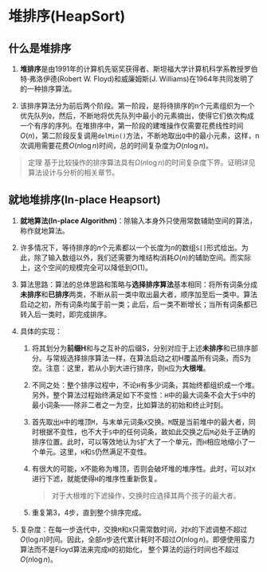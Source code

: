 # 堆排序(HeapSort)

## 什么是堆排序

1. **堆排序**是由1991年的计算机先驱奖获得者、斯坦福大学计算机科学系教授罗伯特·弗洛伊德(Robert W. Floyd)和威廉姆斯(J. Williams)在1964年共同发明了的一种排序算法。

2. 该排序算法分为前后两个阶段。第一阶段，是将待排序的n个元素组织为一个优先队列`Q`，然后，不断地将优先队列中最小的元素摘出，使得它们依次构成一个有序的序列。在堆排序中，第一阶段的建堆操作仅需要花费线性时间$O(n)$，第二阶段反复调用`delMin()`方法，不断地取出`Q`中的最小元素，这样，n次调用需要花费$O(n\log n)$时间，总的时间复杂度为$O(n\log n)$。

> 定理 基于比较操作的排序算法具有$\Omega(n\log n)$的时间复杂度下界。证明详见算法设计与分析的相关章节。

## 就地堆排序(In-place Heapsort)

1. **就地算法(In-place Algorithm)**：除输入本身外只使用常数辅助空间的算法，称作就地算法。

2. 许多情况下，等待排序的$n$个元素都以一个长度为$n$的数组`S[]`形式给出。为此，除了输入数组以外，我们还需要为堆结构消耗$O(n)$的辅助空间。而实际上，这个空间的规模完全可以降低到$O(1)$。

3. 算法思路：算法的总体思路和策略与**选择排序算法**基本相同：将所有词条分成**未排序**和**已排序**两类，不断从前一类中取出最大者，顺序加至后一类中。算法启动之初，所有词条均属于前一类；此后，后一类不断增长；当所有词条都已转入后一类时，即完成排序。

4. 具体的实现：

   1. 将其划分为**前缀H**和与之互补的后缀S，分别对应于上述**未排序**和已排序部分。与常规选择排序算法一样，在算法启动之初H覆盖所有词条，而S为空。注意：这里，若从小到大进行排序，则`H`应为**大根堆**。

   2. 不同之处：整个排序过程中，不论`H`有多少词条，其始终都组织成一个堆。另外，整个算法过程始终满足如下不变性：`H`中的最大词条不会大于`S`中的最小词条——除非二者之一为空，比如算法的初始和终止时刻。

   3. 首先取出`H`中的堆顶`M`，与末单元词条`X`交换。`M`既是当前堆中的最大者，同时根据不变性，也不大于`S`中的任何词条，故如此交换之后`M`必处于正确的排序位置。此时，可以等效地认为`S`扩大了一个单元，而`H`相应地缩小了一个单元。这里，`H`和`S`仍然满足不变性。

   4. 有很大的可能，`X`不能称为堆顶，否则会破坏堆的堆序性。此时，可以对`X`进行下滤，就能使得`H`的堆序性重新恢复。

      > 对于大根堆的下滤操作，交换时应选择其两个孩子的最大者。

   5. 重复第3，4步，直到整个排序完成。

5. 复杂度：在每一步迭代中，交换`M`和`X`只需常数时间，对`X`的下滤调整不超过$O(\log n)$时间。因此，全部$n$步迭代累计耗时不超过$O(n\log n)$。即便使用蛮力算法而不是Floyd算法来完成`H`的初始化， 整个算法的运行时间也不超过$O(n\log n)$。